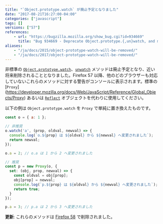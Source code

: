 ```yaml
---
title: "`Object.prototype.watch` が廃止予定となりました"
date: "2017-08-21T16:27:00-04:00"
categories: ["javascript"]
tags: []
versions: ["57"]
references:
    - url: "https://bugzilla.mozilla.org/show_bug.cgi?id=934669"
      title: "Bug 934669 - Deprecate Object.prototype.{,un}watch, and make them warn when used"
aliases:
    - "/ja/docs/2015/object-prototype-watch-will-be-removed/"
    - "/ja/docs/2017/object-prototype-watch-will-be-removed/"
---
```

非標準の [`Object.prototype.watch`](https://developer.mozilla.org/docs/Web/JavaScript/Reference/Global_Objects/Object/watch)、[`unwatch`](https://developer.mozilla.org/docs/Web/JavaScript/Reference/Global_Objects/Object/unwatch) メソッドは廃止予定となり、近い将来削除されることとなりました。Firefox 57 以降、他のどのブラウザーも対応していないこれらのメソッドに対する警告がコンソールに表示されます。標準の [`Proxy`] (https://developer.mozilla.org/docs/Web/JavaScript/Reference/Global_Objects/Proxy) あるいは [`Reflect`](https://developer.mozilla.org/docs/Web/JavaScript/Reference/Global_Objects/Reflect) オブジェクトを代わりに使用してください。

以下の例は `Object.prototype.watch` を `Proxy` で単純に置き換えたものです。

```js
const o = { a: 1 };

// 非推奨
o.watch('a', (prop, oldval, newval) => {
  console.log(`o.${prop} は ${oldval} から ${newval} へ変更されました`);
  return newval;
});

o.a = 2; // o.a は 1 から 2 へ変更されました

// 推奨
const p = new Proxy(o, {
  set: (obj, prop, newval) => {
    const oldval = obj[prop];
    obj[prop] = newval;
    console.log(`p.${prop} は ${oldval} から ${newval} へ変更されました`);
    return true;
  }
});

p.a = 3; // p.a は 2 から 3 へ変更されました
```

**更新**: これらのメソッドは [Firefox 58](https://www.fxsitecompat.com/ja/docs/2017/object-prototype-watch-has-been-removed/) で削除されました。
